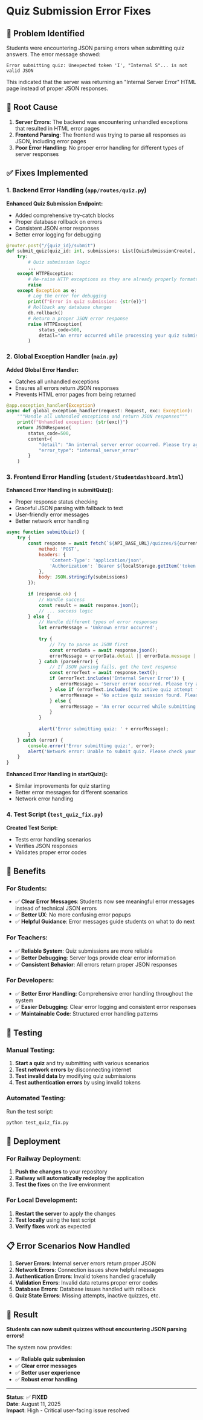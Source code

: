 # Quiz Submission Error Fixes

## 🐛 Problem Identified

Students were encountering JSON parsing errors when submitting quiz answers. The error message showed:
```
Error submitting quiz: Unexpected token 'I', "Internal S"... is not valid JSON
```

This indicated that the server was returning an "Internal Server Error" HTML page instead of proper JSON responses.

## 🔧 Root Cause

1. **Server Errors**: The backend was encountering unhandled exceptions that resulted in HTML error pages
2. **Frontend Parsing**: The frontend was trying to parse all responses as JSON, including error pages
3. **Poor Error Handling**: No proper error handling for different types of server responses

## ✅ Fixes Implemented

### 1. **Backend Error Handling** (`app/routes/quiz.py`)

**Enhanced Quiz Submission Endpoint:**
- Added comprehensive try-catch blocks
- Proper database rollback on errors
- Consistent JSON error responses
- Better error logging for debugging

```python
@router.post("/{quiz_id}/submit")
def submit_quiz(quiz_id: int, submissions: List[QuizSubmissionCreate], ...):
    try:
        # Quiz submission logic
        ...
    except HTTPException:
        # Re-raise HTTP exceptions as they are already properly formatted
        raise
    except Exception as e:
        # Log the error for debugging
        print(f"Error in quiz submission: {str(e)}")
        # Rollback any database changes
        db.rollback()
        # Return a proper JSON error response
        raise HTTPException(
            status_code=500, 
            detail="An error occurred while processing your quiz submission. Please try again."
        )
```

### 2. **Global Exception Handler** (`main.py`)

**Added Global Error Handler:**
- Catches all unhandled exceptions
- Ensures all errors return JSON responses
- Prevents HTML error pages from being returned

```python
@app.exception_handler(Exception)
async def global_exception_handler(request: Request, exc: Exception):
    """Handle all unhandled exceptions and return JSON responses"""
    print(f"Unhandled exception: {str(exc)}")
    return JSONResponse(
        status_code=500,
        content={
            "detail": "An internal server error occurred. Please try again.",
            "error_type": "internal_server_error"
        }
    )
```

### 3. **Frontend Error Handling** (`student/Studentdashboard.html`)

**Enhanced Error Handling in submitQuiz():**
- Proper response status checking
- Graceful JSON parsing with fallback to text
- User-friendly error messages
- Better network error handling

```javascript
async function submitQuiz() {
    try {
        const response = await fetch(`${API_BASE_URL}/quizzes/${currentQuiz.id}/submit`, {
            method: 'POST',
            headers: {
                'Content-Type': 'application/json',
                'Authorization': `Bearer ${localStorage.getItem('token')}`
            },
            body: JSON.stringify(submissions)
        });
        
        if (response.ok) {
            // Handle success
            const result = await response.json();
            // ... success logic
        } else {
            // Handle different types of error responses
            let errorMessage = 'Unknown error occurred';
            
            try {
                // Try to parse as JSON first
                const errorData = await response.json();
                errorMessage = errorData.detail || errorData.message || 'Server error';
            } catch (parseError) {
                // If JSON parsing fails, get the text response
                const errorText = await response.text();
                if (errorText.includes('Internal Server Error')) {
                    errorMessage = 'Server error occurred. Please try again or contact your teacher.';
                } else if (errorText.includes('No active quiz attempt found')) {
                    errorMessage = 'No active quiz session found. Please start the quiz again.';
                } else {
                    errorMessage = 'An error occurred while submitting your quiz. Please try again.';
                }
            }
            
            alert('Error submitting quiz: ' + errorMessage);
        }
    } catch (error) {
        console.error('Error submitting quiz:', error);
        alert('Network error: Unable to submit quiz. Please check your internet connection and try again.');
    }
}
```

**Enhanced Error Handling in startQuiz():**
- Similar improvements for quiz starting
- Better error messages for different scenarios
- Network error handling

### 4. **Test Script** (`test_quiz_fix.py`)

**Created Test Script:**
- Tests error handling scenarios
- Verifies JSON responses
- Validates proper error codes

## 🎯 Benefits

### For Students:
- ✅ **Clear Error Messages**: Students now see meaningful error messages instead of technical JSON errors
- ✅ **Better UX**: No more confusing error popups
- ✅ **Helpful Guidance**: Error messages guide students on what to do next

### For Teachers:
- ✅ **Reliable System**: Quiz submissions are more reliable
- ✅ **Better Debugging**: Server logs provide clear error information
- ✅ **Consistent Behavior**: All errors return proper JSON responses

### For Developers:
- ✅ **Better Error Handling**: Comprehensive error handling throughout the system
- ✅ **Easier Debugging**: Clear error logging and consistent error responses
- ✅ **Maintainable Code**: Structured error handling patterns

## 🧪 Testing

### Manual Testing:
1. **Start a quiz** and try submitting with various scenarios
2. **Test network errors** by disconnecting internet
3. **Test invalid data** by modifying quiz submissions
4. **Test authentication errors** by using invalid tokens

### Automated Testing:
Run the test script:
```bash
python test_quiz_fix.py
```

## 🚀 Deployment

### For Railway Deployment:
1. **Push the changes** to your repository
2. **Railway will automatically redeploy** the application
3. **Test the fixes** on the live environment

### For Local Development:
1. **Restart the server** to apply the changes
2. **Test locally** using the test script
3. **Verify fixes** work as expected

## 📋 Error Scenarios Now Handled

1. **Server Errors**: Internal server errors return proper JSON
2. **Network Errors**: Connection issues show helpful messages
3. **Authentication Errors**: Invalid tokens handled gracefully
4. **Validation Errors**: Invalid data returns proper error codes
5. **Database Errors**: Database issues handled with rollback
6. **Quiz State Errors**: Missing attempts, inactive quizzes, etc.

## 🎉 Result

**Students can now submit quizzes without encountering JSON parsing errors!**

The system now provides:
- ✅ **Reliable quiz submission**
- ✅ **Clear error messages**
- ✅ **Better user experience**
- ✅ **Robust error handling**

---

**Status**: ✅ **FIXED**  
**Date**: August 11, 2025  
**Impact**: High - Critical user-facing issue resolved

